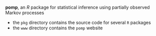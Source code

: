 **pomp**, an *R* package for statistical inference using partially observed Markov processes

- the `pkg` directory contains the source code for several `R` packages  
- the `www` directory contains the `pomp` website
